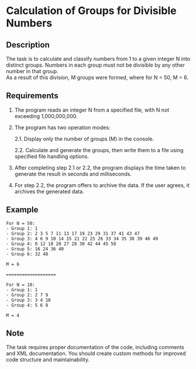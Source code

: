 # Calculation of Groups for Divisible Numbers

## Description

The task is to calculate and classify numbers from 1 to a given integer N into distinct groups. Numbers in each group must not be divisible by any other number in that group.  
As a result of this division, M groups were formed, where for N = 50, M = 6.

## Requirements

1. The program reads an integer N from a specified file, with N not exceeding 1,000,000,000.

2. The program has two operation modes:

   2.1. Display only the number of groups (M) in the console.

   2.2. Calculate and generate the groups, then write them to a file using specified file handling options.

3. After completing step 2.1 or 2.2, the program displays the time taken to generate the result in seconds and milliseconds.

4. For step 2.2, the program offers to archive the data. If the user agrees, it archives the generated data.

## Example

```
For N = 50:
- Group 1: 1
- Group 2: 2 3 5 7 11 13 17 19 23 29 31 37 41 43 47
- Group 3: 4 6 9 10 14 15 21 22 25 26 33 34 35 38 39 46 49
- Group 4: 8 12 18 20 27 28 30 42 44 45 50
- Group 5: 16 24 36 40
- Group 6: 32 48

M = 6

===================

For N = 10:
- Group 1: 1
- Group 2: 2 7 9
- Group 3: 3 4 10
- Group 4: 5 6 8

M = 4

```
## Note

The task requires proper documentation of the code, including comments and XML documentation. You should create custom methods for improved code structure and maintainability.
